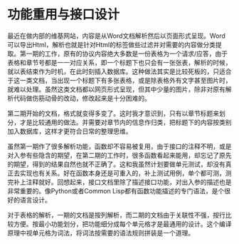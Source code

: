 # 功能重用与接口设计

最近在做内部的维基网站，内容是从Word文档解析然后以页面形式呈现。Word可以导出Html，解析也就是针对Html的标签做些过滤并对需要的内容做分类提取。第一期的工作，原有的协议内容绝大多数是一份表格为一个请求/应答，由于表格和章节号都是一一对应关系，即一个标题下也只会有一张张表，解析的时候，就以表结束作为时机，在此时刻插入数据库。这种做法其实是比较死板的，只适合于这一类文档，当出现一个标题下有多张表格，或是除表格外有文字甚至图片时，就难以处理。虽然这类文档都以网页形式呈现，但其中少量的图片，除非对原有解析代码做伤筋动骨的改动，修改起来是十分困难的。

第二期开始的文档，格式就变得多变了。这时我才意识到，只有以章节标题来划分，才是比较通用的做法。并需要对章节内的信息作归类，把标题下的内容按类别加入数据库，这样才更符合日常的整理思维。

虽然第一期作了很多解析功能，函数却不容易被复用，由于接口的注释不明，或是对入参有些隐含的期望，在第二期的工作时，很多函数看起来能用，却忘记了原先的期望，得到的结果自然也就不正确了。这和我虽然计划要做单元测试，却没有真正去实现也有关系。好在函数本身还是可重入的，补上测试用例，单个都可测，测完补上注释就好。回想起来，接口文档里除了描述接口功能，对出入参的描述也是非常重要的。像Python或者Common Lisp都有函数功能描述的专门语法，是个很好的语言设计。

对于表格的解析，一期的文档是按列解析，而二期的文档由于关联性不强，按行比较方便。按最小功能划分，把功能细分成每个单元格才是最通用的设计。这个编译原理中视单元格为词法，将词法按需要的语法规则拼装是一个道理。
